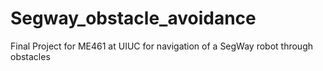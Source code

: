 # Segway_obstacle_avoidance
Final Project for ME461 at UIUC for navigation of a SegWay robot through obstacles
